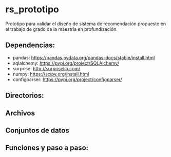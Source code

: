 # rs_prototipo
Prototipo para validar el diseño de sistema de recomendación propuesto en el trabajo de grado de la maestría en profundización.

## Dependencias:
 - pandas: https://pandas.pydata.org/pandas-docs/stable/install.html
 - sqlalchemy: https://pypi.org/project/SQLAlchemy/
 - surprise: http://surpriselib.com/
 - numpy: https://scipy.org/install.html
 - configparser: https://pypi.org/project/configparser/
 
## Directorios:


## Archivos


## Conjuntos de datos


## Funciones y paso a paso:
